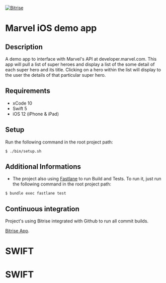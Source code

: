 [![Bitrise](https://app.bitrise.io/app/9cd8dc49f3ac6090/status.svg?token=Hg9VtpTZrfdYAEzPiQ_FQQ&branch=master)](https://app.bitrise.io/app/9cd8dc49f3ac6090#/builds)

# Marvel iOS demo app

## Description
A demo app to interface with Marvel's API at developer.marvel.com. This app
will pull a list of super heroes and display a list of the some detail of each 
super hero and its title. Clicking on a hero within the list will display to 
the user the details of that particular super hero.

## Requirements
* xCode 10
* Swift 5
* iOS 12 (iPhone & iPad)

## Setup
Run the following command in the root project path:
```
$ ./bin/setup.sh
```

## Additional Informations
- The project also using [Fastlane](https://fastlane.tools/) to run Build and Tests. To run it, just run the following command in the root project path:
```
$ bundle exec fastlane test
```

## Continuous integration
Project's using Bitrise integrated with Github to run all commit builds.

[Bitrise App](https://app.bitrise.io/app/9cd8dc49f3ac6090#).
# SWIFT
# SWIFT
